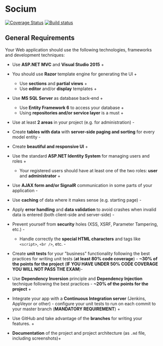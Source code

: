 # Socium
[![Coverage Status](https://coveralls.io/repos/github/David-Mavrodiev/Socium/badge.svg?branch=master)](https://coveralls.io/github/David-Mavrodiev/Socium?branch=master)
[![Build status](https://ci.appveyor.com/api/projects/status/k3542jl2xomtp03i?svg=true)](https://ci.appveyor.com/project/David-Mavrodiev/socium)

## General Requirements

Your Web application should use the following technologies, frameworks and development techniques:
* Use **ASP.NET MVC** and **Visual Studio 2015** +
* You should use **Razor** template engine for generating the UI +
	* Use **sections** and **partial views** +
	* Use **editor** and/or **display** templates +
* Use **MS SQL Server** as database back-end +
	* Use **Entity Framework 6** to access your database +
	* Using **repositories and/or service layer** is a must +
* Use at least **2 areas** in your project (e.g. for administration) -
* Create **tables with data** with **server-side paging and sorting** for every model entity -

* Create **beautiful and responsive UI** +

* Use the standard **ASP.NET Identity System** for managing users and roles +
	* Your registered users should have at least one of the two roles: **user** and **administrator** +
* Use **AJAX form and/or SignalR** communication in some parts of your application -
* Use **caching** of data where it makes sense (e.g. starting page) -
* Apply **error handling** and **data validation** to avoid crashes when invalid data is entered (both client-side and server-side) -
* Prevent yourself from **security** holes (XSS, XSRF, Parameter Tampering, etc.) -
	* Handle correctly the **special HTML characters** and tags like `<script>`, `<br />`, etc. -
* Create **unit tests** for your "business" functionality following the best practices for writing unit tests (**at least 80% code coverage**) - **~30% of the points for the project** (**IF YOU HAVE UNDER 50% CODE COVERAGE YOU WILL NOT PASS THE EXAM**)-
* Use **Dependency Inversion** principle and **Dependency Injection** technique following the best practices - **~20% of the points for the project** +
* Integrate your app with a **Continuous Integration server** (Jenkins, AppVeyor or other) - configure your unit tests to run on each commit to your master branch (**MANDATORY REQUIREMENT**) +
* Use GitHub and take advantage of the **branches** for writing your features. +
* **Documentation** of the project and project architecture (as `.md` file, including screenshots)+
